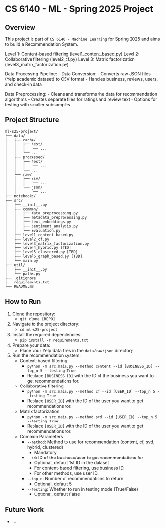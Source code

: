 # CS 6140 - ML - Spring 2025 Project

## Overview

This project is part of `CS 6140 - Machine Learning` for Spring 2025 and aims to build a Recommendation System.

Level 1: Content-based filtering (level1_content_based.py)
Level 2: Collaborative filtering (level2_cf.py)
Level 3: Matrix factorization (level3_matrix_factorization.py)


Data Processing Pipeline:
    - Data Conversion:
        - Converts raw JSON files (Yelp academic dataset) to CSV format
        - Handles business, reviews, users, and check-in data

Data Preprocessing:
    - Cleans and transforms the data for recommendation algorithms
    - Creates separate files for ratings and review text
    - Options for testing with smaller subsamples



## Project Structure

```
ml-s25-project/
├── data/
│   ├── cache/
│   │   ├── test/
│   │   │   └── ...
│   │   └── ...
│   ├── processed/
│   │   ├── test/
│   │   │   └── ...
│   │   └── ...
│   └── raw/
│   │   ├── csv/
│   │   │   └── ...
│   │   └── json/
│   │       └── ...
├── notebooks/
├── src/
│   ├── __init__.py
│   ├── common/
│   │   ├── data_preprocessing.py
│   │   ├── metadata_preprocessing.py
│   │   ├── text_embeddings.py
│   │   ├── sentiment_analysis.py
│   │   └── evaluation.py
│   ├── level1_content_based.py
│   ├── level2_cf.py
│   ├── level3_matrix_factorization.py
│   ├── level4_hybrid.py [TBD]
│   ├── level5_clustered.py [TBD]
│   ├── level6_graph_based.py [TBD]
│   └── main.py
├── util/
│   ├── __init__.py
│   └── paths.py
├── .gitignore
├── requirements.txt
└── README.md
```

## How to Run

1. Clone the repository:
    - `git clone [REPO]`
2. Navigate to the project directory:
    - `cd ml-s25-project`
3. Install the required dependencies:
    - `pip install -r requirements.txt`
4. Prepare your data:
    - Place your Yelp data files in the `data/raw/json` directory
5. Run the recommendation system:
    - Content-based filtering
        - `python -m src.main.py --method content --id [BUSINESS_ID] --top_n 5 --testing True`
        - Replace `[BUSINESS_ID]` with the ID of the business you want to get recommendations for.
    - Collaborative filtering
        - `python -m src.main.py --method cf --id [USER_ID] --top_n 5 --testing True`
        - Replace `[USER_ID]` with the ID of the user you want to get recommendations for.
    - Matrix factorization
        - `python -m src.main.py --method svd --id [USER_ID] --top_n 5 --testing True`
        - Replace `[USER_ID]` with the ID of the user you want to get recommendations for.
    - Common Parameters
        - `--method`: Method to use for recommendation (content, cf, svd, hybrid, clustered)
            - Mandatory
        - `--id`: ID of the business/user to get recommendations for
            - Optional, default 1st ID in the dataset
            - For content-based filtering, use business ID.
            - For other methods, use user ID.
        - `--top_n`: Number of recommendations to return
            - Optional, default 5
        - `--testing`: Whether to run in testing mode (True/False)
            - Optional, default False

## Future Work

- ...
